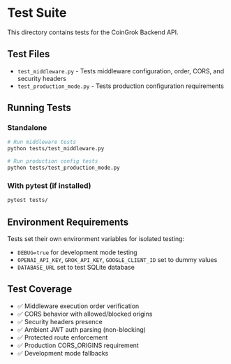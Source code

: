 # Test Suite

This directory contains tests for the CoinGrok Backend API.

## Test Files

- `test_middleware.py` - Tests middleware configuration, order, CORS, and security headers
- `test_production_mode.py` - Tests production configuration requirements

## Running Tests

### Standalone
```bash
# Run middleware tests
python tests/test_middleware.py

# Run production config tests  
python tests/test_production_mode.py
```

### With pytest (if installed)
```bash
pytest tests/
```

## Environment Requirements

Tests set their own environment variables for isolated testing:
- `DEBUG=true` for development mode testing
- `OPENAI_API_KEY`, `GROK_API_KEY`, `GOOGLE_CLIENT_ID` set to dummy values
- `DATABASE_URL` set to test SQLite database

## Test Coverage

- ✅ Middleware execution order verification
- ✅ CORS behavior with allowed/blocked origins  
- ✅ Security headers presence
- ✅ Ambient JWT auth parsing (non-blocking)
- ✅ Protected route enforcement
- ✅ Production CORS_ORIGINS requirement
- ✅ Development mode fallbacks